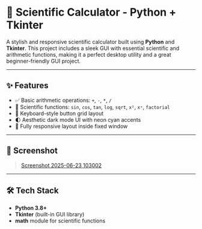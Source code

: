 # 🧮 Scientific Calculator - Python + Tkinter

A stylish and responsive scientific calculator built using **Python** and **Tkinter**. This project includes a sleek GUI with essential scientific and arithmetic functions, making it a perfect desktop utility and a great beginner-friendly GUI project.

---

## ✨ Features

- ✅ Basic arithmetic operations: `+`, `-`, `*`, `/`
- 📐 Scientific functions: `sin`, `cos`, `tan`, `log`, `sqrt`, `x²`, `xʸ`, `factorial`
- 🧮 Keyboard-style button grid layout
- 🌓 Aesthetic dark mode UI with neon cyan accents
- 📱 Fully responsive layout inside fixed window

---

## 📸 Screenshot

> [Screenshot 2025-06-23 103002](https://github.com/user-attachments/assets/6db3f5b5-e12c-4db0-8f33-e26010f90a23)
> 
---

## 🛠️ Tech Stack

- **Python 3.8+**
- **Tkinter** (built-in GUI library)
- **math** module for scientific functions



